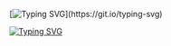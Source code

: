 [![Typing SVG](https://readme-typing-svg.demolab.com?font=Fira+Code&size=15&duration=2000&pause=10&color=04F73A&multiline=true&random=false&width=800&height=125&lines=print(%22Hello%2C+World!%22);if+not+user+%3D%3D+skid%3A;%E2%80%8E+%E2%80%8E+%E2%80%8E+%E2%80%8E+print(%22Welcome+to+my+profile!%22);%E2%80%8E+%E2%80%8E+%E2%80%8E+%E2%80%8E+profile();else%3A;%E2%80%8E+%E2%80%8E+%E2%80%8E+%E2%80%8E+return+SkidError)](https://git.io/typing-svg)

[![Typing SVG](https://readme-typing-svg.demolab.com?font=Cutive+Mono&pause=100&color=F70000FF&random=false&width=800&lines=C%3A%5C%3E+Happiness+is+a+knife.;C%3A%5C%3E+When+the+world+rolls+on+its+side.;C%3A%5C%3E+And+your+mind's+on+fire.;C%3A%5C%3E+Don't+you+know+that+happiness+is+a+knife%3F;C%3A%5C%3E+When+the+worlds+are+on+fire%3F)](https://git.io/typing-svg)
